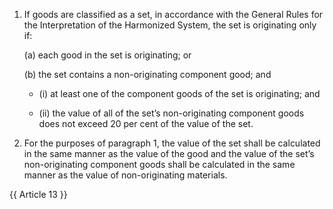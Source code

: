 1.	If goods are classified as a set, in accordance with the General Rules for the Interpretation of the Harmonized System, the set is originating only if:

    (a)	each good in the set is originating; or

    (b)	the set contains a non-originating component good; and

    - (i)	at least one of the component goods of the set is originating; and

    - (ii)	the value of all of the set’s non-originating component goods does not exceed 20 per cent of the value of the set.

2.	For the purposes of paragraph 1, the value of the set shall be calculated in the same manner as the value of the good and the value of the set’s non-originating component goods shall be calculated in the same manner as the value of non-originating materials.

{{ Article 13 }}
